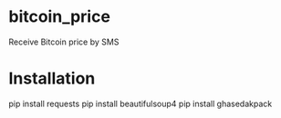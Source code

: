 # bitcoin_price
Receive Bitcoin price by SMS

# Installation
pip install requests
pip install beautifulsoup4
pip install ghasedakpack
